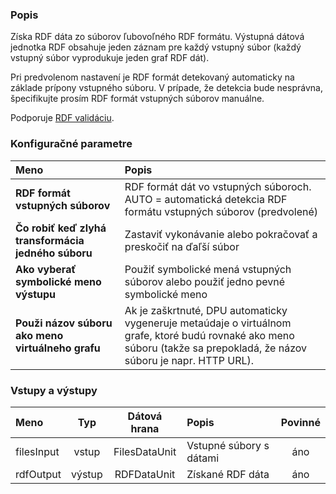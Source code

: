 ### Popis

Získa RDF dáta zo súborov ľubovoľného RDF formátu. Výstupná dátová jednotka RDF obsahuje jeden záznam pre každý vstupný súbor (každý vstupný súbor vyprodukuje jeden graf RDF dát).

Pri predvolenom nastavení je RDF formát detekovaný automaticky na základe prípony vstupného súboru. V prípade, že detekcia bude nesprávna, špecifikujte prosím RDF formát vstupných súborov manuálne.

Podporuje [RDF validáciu](https://grips.semantic-web.at/display/UDDOC/RDF+Validation).

### Konfiguračné parametre

| Meno | Popis |
|:----|:----|
|**RDF formát vstupných súborov** | RDF formát dát vo vstupných súboroch. AUTO = automatická detekcia RDF formátu vstupných súborov (predvolené) |
|**Čo robiť keď zlyhá transformácia jedného súboru** | Zastaviť vykonávanie alebo pokračovať a preskočiť na ďaľší súbor |
|**Ako vyberať symbolické meno výstupu** | Použiť symbolické mená vstupných súborov alebo použiť jedno pevné symbolické meno |
|**Použi názov súboru ako meno virtuálneho grafu** | Ak je zaškrtnuté, DPU automaticky vygeneruje metaúdaje o virtuálnom grafe, ktoré budú rovnaké ako meno súboru (takže sa prepokladá, že názov súboru je napr. HTTP URL). |

### Vstupy a výstupy ###

|Meno |Typ | Dátová hrana | Popis | Povinné |
|:--------|:------:|:------:|:-------------|:---------------------:|
|filesInput |vstup| FilesDataUnit | Vstupné súbory s dátami |áno|
|rdfOutput  |výstup| RDFDataUnit | Získané RDF dáta |áno|
